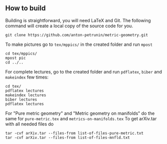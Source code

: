 ## How to build

Building is straightforward, you will need LaTeX and Git.
The following command will create a local copy of the source code for you.

`git clone https://github.com/anton-petrunin/metric-geometry.git`

To make pictures go to `tex/mppics/` in the created folder and run `mpost`

`cd tex/mppics/`<br/>
`mpost pic`<br/>
`cd ../..`<br/>

For complete lectures, go to the created folder and run `pdflatex`, `biber` and `makeindex` few times:

`cd tex/`<br/>
`pdflatex lectures`<br/>
`makeindex lectures`<br/>
`biber lectures`<br/>
`pdflatex lectures`<br/>

For "Pure metric geometry" and "Metric geometry on manifolds" do the same for `pure-metric.tex` and `metrics-on-manifolds.tex`
To get arXiv.tar with all needed files do

`tar -cvf arXiv.tar --files-from list-of-files-pure-metric.txt`<br/>
`tar -cvf arXiv.tar --files-from list-of-files-mnfld.txt`
